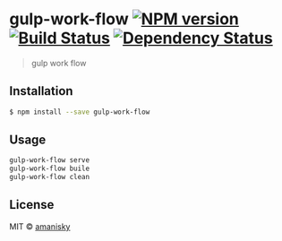# gulp-work-flow [![NPM version][npm-image]][npm-url] [![Build Status][travis-image]][travis-url] [![Dependency Status][daviddm-image]][daviddm-url]
> gulp work flow

## Installation

```sh
$ npm install --save gulp-work-flow
```

## Usage

```bash
gulp-work-flow serve
gulp-work-flow buile
gulp-work-flow clean
```
## License

MIT © [amanisky](http://amanisky.me)


[npm-image]: https://badge.fury.io/js/gulp-work-flow.svg
[npm-url]: https://npmjs.org/package/gulp-work-flow
[travis-image]: https://travis-ci.com/amanisky/gulp-work-flow.svg?branch=master
[travis-url]: https://travis-ci.com/amanisky/gulp-work-flow
[daviddm-image]: https://david-dm.org/amanisky/gulp-work-flow.svg?theme=shields.io
[daviddm-url]: https://david-dm.org/amanisky/gulp-work-flow
